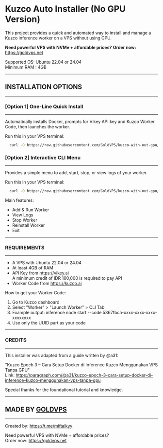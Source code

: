 
# Kuzco Auto Installer (No GPU Version)

This project provides a quick and automated way to install
and manage a Kuzco inference worker on a VPS without using GPU.

**Need powerful VPS with NVMe + affordable prices?**
**Order now:** https://goldvps.net

Supported OS: Ubuntu 22.04 or 24.04  
Minimum RAM : 4GB

------------------------------------------------------------
## INSTALLATION OPTIONS
------------------------------------------------------------

### [Option 1] One-Line Quick Install
---------------------------------
Automatically installs Docker, prompts for Vikey API key and
Kuzco Worker Code, then launches the worker.

Run this in your VPS terminal:
```bash
  curl -O https://raw.githubusercontent.com/GoldVPS/kuzco-with-out-gpu/main/install.sh && bash install.sh
```

### [Option 2] Interactive CLI Menu
-------------------------------
Provides a simple menu to add, start, stop, or view logs of your worker.

Run this in your VPS terminal:
```bash
  curl -O https://raw.githubusercontent.com/GoldVPS/kuzco-with-out-gpu/main/kuzco-menu.sh && bash kuzco-menu.sh
```

Main features:
  - Add & Run Worker
  - View Logs
  - Stop Worker
  - Reinstall Worker
  - Exit

------------------------------------------------------------
### REQUIREMENTS
------------------------------------------------------------

- A VPS with Ubuntu 22.04 or 24.04
- At least 4GB of RAM
- API Key from https://vikey.ai  
  A minimum credit of IDR 100,000 is required to pay API
- Worker Code from https://kuzco.ai

How to get your Worker Code:
  1. Go to Kuzco dashboard
  2. Select "Worker" > "Launch Worker" > CLI Tab
  3. Example output:
     inference node start --code 5367fbca-xxxx-xxxx-xxxx-xxxxxxxx
  4. Use only the UUID part as your code

------------------------------------------------------------
### CREDITS
------------------------------------------------------------

This installer was adapted from a guide written by @a31:

"Kuzco Epoch 3 – Cara Setup Docker di Inference Kuzco Menggunakan VPS Tanpa GPU"  
Link: https://paragraph.com/@a31/kuzco-epoch-3-cara-setup-docker-di-inference-kuzco-menggunakan-vps-tanpa-gpu

Special thanks for the foundational tutorial and knowledge.

------------------------------------------------------------
## MADE BY [GOLDVPS](https://goldvps.net)
------------------------------------------------------------

Created by: https://t.me/miftaikyy

Need powerful VPS with NVMe + affordable prices?  
Order now: https://goldvps.net
